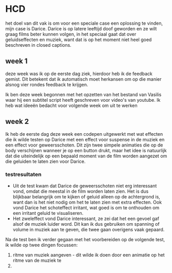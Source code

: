 # HCD

het doel van dit vak is om voor een speciale case een oplossing te vinden, mijn case is Darice. Darice is op latere leeftijd doof geworden en ze wilt graag films beter kunnen volgen, in het speciaal gaat dat over geluidseffecten en muziek, want dat is op het moment niet heel goed beschreven in closed captions.


## week 1

deze week was ik op de eerste dag ziek, hierdoor heb ik de feedback gemist. Dit betekent dat ik automatisch moet herkansen om op die manier alsnog vier rondes feedback te krijgen.

Ik ben deze week begonnen met het opzetten van het bestand van Vasilis waar hij een subtitel script heeft geschreven voor video's van youtube. Ik heb wat ideeën bedacht voor volgende week om uit te werken


## week 2

Ik heb de eerste dag deze week een codepen uitgewerkt met wat effecten die ik wilde testen op Darice met een effect voor suspense in de muziek en een effect voor geweersschoten. Dit zijn twee simpele animaties die op de body verschijnen wanneer je op een button drukt, maar het idee is natuurlijk dat die uiteindelijk op een bepaald moment van de film worden aangezet om die geluiden te laten zien voor Darice.

### testresultaten

- Uit de test kwam dat Darice de geweersschoten niet erg interessant vond, omdat die meestal in de film worden laten zien. Het is dus blijkbaar belangrijk om te kijken of geluid alleen op de achtergrond is, want dan is het niet nodig om het te laten zien met extra effecten. Ook vond Darice het schoteffect irritant, wat goed is om te onthouden om een irritant geluid te visualiseren.
- Het zweleffect vond Darice interessant, ze zei dat het een gevoel gaf alsof de muziek luider word. Dit kan ik dus gebruiken om spanning of volume in muziek aan te geven, die twee gaan overigens vaak gepaard.

Na de test ben ik verder gegaan met het voorbereiden op de volgende test, ik wilde op twee dingen focussen:
1. ritme van muziek aangeven - dit wilde ik doen door een animatie op het ritme van de muziek te 
2. 
